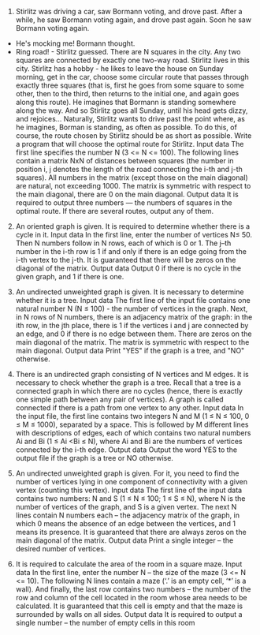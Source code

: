 1. Stirlitz was driving a car, saw Bormann voting, and drove past. After a while, he saw Bormann voting again, and drove past again. Soon he saw Bormann voting again.
 - He's mocking me!  Bormann thought.
 - Ring road! - Stirlitz guessed.
There are N squares in the city. Any two squares are connected by exactly one two-way road. Stirlitz lives in this city. Stirlitz has a hobby - he likes to leave the house on Sunday morning, get in the car, choose some circular route that passes through exactly three squares (that is, first he goes from some square to some other, then to the third, then returns to the initial one, and again goes along this route). He imagines that Bormann is standing somewhere along the way. And so Stirlitz goes all Sunday, until his head gets dizzy, and rejoices...
Naturally, Stirlitz wants to drive past the point where, as he imagines, Borman is standing, as often as possible. To do this, of course, the route chosen by Stirlitz should be as short as possible. Write a program that will choose the optimal route for Stirlitz.
Input data
The first line specifies the number N (3 <= N <= 100). The following lines contain a matrix NxN of distances between squares (the number in position i, j denotes the length of the road connecting the i-th and j-th squares). All numbers in the matrix (except those on the main diagonal) are natural, not exceeding 1000. The matrix is symmetric with respect to the main diagonal, there are 0 on the main diagonal.
Output data
It is required to output three numbers — the numbers of squares in the optimal route. If there are several routes, output any of them.

2. An oriented graph is given. It is required to determine whether there is a cycle in it.
Input data
In the first line, enter the number of vertices N≤ 50. Then N numbers follow in N rows, each of which is 0 or 1. The j–th number in the i-th row is 1 if and only if there is an edge going from the i-th vertex to the j-th. It is guaranteed that there will be zeros on the diagonal of the matrix.
Output data
Output 0 if there is no cycle in the given graph, and 1 if there is one.

3. An undirected unweighted graph is given. It is necessary to determine whether it is a tree.
Input data
The first line of the input file contains one natural number N (N ≤ 100) - the number of vertices in the graph. Next, in N rows of N numbers, there is an adjacency matrix of the graph: in the ith row, in the jth place, there is 1 if the vertices i and j are connected by an edge, and 0 if there is no edge between them. There are zeros on the main diagonal of the matrix. The matrix is symmetric with respect to the main diagonal.
Output data
Print "YES" if the graph is a tree, and "NO" otherwise.

4. There is an undirected graph consisting of N vertices and M edges. It is necessary to check whether the graph is a tree. Recall that a tree is a connected graph in which there are no cycles (hence, there is exactly one simple path between any pair of vertices). A graph is called connected if there is a path from one vertex to any other.
Input data
In the input file, the first line contains two integers N and M (1 ≤ N ≤ 100, 0 ≤ M ≤ 1000), separated by a space. This is followed by M different lines with descriptions of edges, each of which contains two natural numbers Ai and Bi (1 ≤ Ai <Bi ≤ N), where Ai and Bi are the numbers of vertices connected by the i-th edge.
Output data
Output the word YES to the output file if the graph is a tree or NO otherwise.

5. An undirected unweighted graph is given. For it, you need to find the number of vertices lying in one component of connectivity with a given vertex (counting this vertex).
Input data
The first line of the input data contains two numbers: N and S (1 ≤ N ≤ 100; 1 ≤ S ≤ N), where N is the number of vertices of the graph, and S is a given vertex. The next N lines contain N numbers each – the adjacency matrix of the graph, in which 0 means the absence of an edge between the vertices, and 1 means its presence. It is guaranteed that there are always zeros on the main diagonal of the matrix.
Output data
Print a single integer – the desired number of vertices.

6. It is required to calculate the area of the room in a square maze.
Input data
In the first line, enter the number N – the size of the maze (3 <= N <= 10). The following N lines contain a maze (‘.’ is an empty cell, ‘*’ is a wall). And finally, the last row contains two numbers – the number of the row and column of the cell located in the room whose area needs to be calculated. It is guaranteed that this cell is empty and that the maze is surrounded by walls on all sides.
Output data
It is required to output a single number – the number of empty cells in this room
